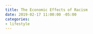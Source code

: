 ```yaml
---
title: The Economic Effects of Racism
date: 2019-02-17 11:00:00 -05:00
categories:
- lifestyle
---
```


